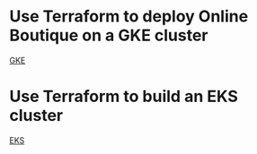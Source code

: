 # Use Terraform to deploy Online Boutique on a GKE cluster

[GKE](./gcp/README.md)

# Use Terraform to build an EKS cluster

[EKS](./aws/README.md)

###